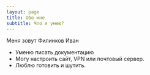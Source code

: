 ```yaml
---
layout: page
title: Обо мне
subtitle: Что я умею?
---
```


Меня зовут Филинков Иван
- Уменю писать документацию
- Могу настроить сайт, VPN или почтовый сервер.
- Люблю готовить и шутить.
